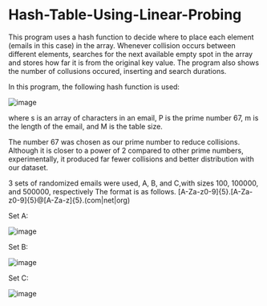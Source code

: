 # Hash-Table-Using-Linear-Probing
This program uses a hash function to decide where to place each element (emails in this case) in the
array. Whenever collision occurs between different elements, searches for the next available empty spot in the array and stores how far it is from
the original key value. The program also shows the number of collusions occured, inserting and search durations.

In this program, the following hash function is used:

![image](https://user-images.githubusercontent.com/68453742/124392999-00058680-dd01-11eb-97bf-2a5aad11ccb4.png)

where s is an array of characters in an email, P is the prime number 67, m is the
length of the email, and M is the table size.

The number 67 was chosen as our prime number to reduce collisions. Although it is
closer to a power of 2 compared to other prime numbers, experimentally, it produced
far fewer collisions and better distribution with our dataset.

3 sets of randomized emails were used, A, B, and C,with sizes 100,
100000, and 500000, respectively
The format is as follows.
[A-Za-z0-9]{5}\.[A-Za-z0-9]{5}@[A-Za-z]{5}\.(com|net|org)

Set A: 

![image](https://user-images.githubusercontent.com/68453742/124393469-58d61e80-dd03-11eb-9093-cc17319a71d2.png)

Set B: 

![image](https://user-images.githubusercontent.com/68453742/124393483-6a1f2b00-dd03-11eb-9e99-0b6a6d6d4d7d.png)

Set C:

![image](https://user-images.githubusercontent.com/68453742/124393490-786d4700-dd03-11eb-93fb-0664613c36c0.png)
